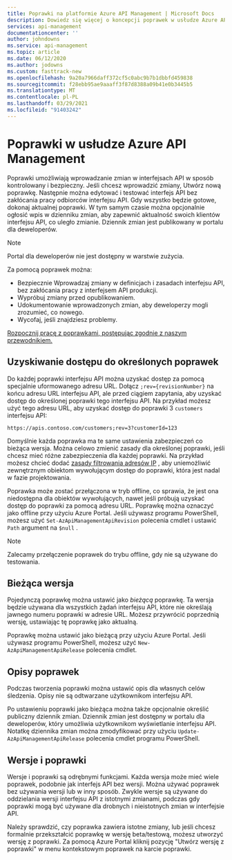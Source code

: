 ```yaml
---
title: Poprawki na platformie Azure API Management | Microsoft Docs
description: Dowiedz się więcej o koncepcji poprawek w usłudze Azure API Management.
services: api-management
documentationcenter: ''
author: johndowns
ms.service: api-management
ms.topic: article
ms.date: 06/12/2020
ms.author: jodowns
ms.custom: fasttrack-new
ms.openlocfilehash: 9a20a7966daff372cf5c0abc9b7b1dbbfd459838
ms.sourcegitcommit: f28ebb95ae9aaaff3f87d8388a09b41e0b3445b5
ms.translationtype: MT
ms.contentlocale: pl-PL
ms.lasthandoff: 03/29/2021
ms.locfileid: "91403242"
---
```

# <a name="revisions-in-azure-api-management"></a>Poprawki w usłudze Azure API Management

Poprawki umożliwiają wprowadzanie zmian w interfejsach API w sposób kontrolowany i bezpieczny. Jeśli chcesz wprowadzić zmiany, Utwórz nową poprawkę. Następnie można edytować i testować interfejs API bez zakłócania pracy odbiorców interfejsu API. Gdy wszystko będzie gotowe, dokonaj aktualnej poprawki. W tym samym czasie można opcjonalnie ogłosić wpis w dzienniku zmian, aby zapewnić aktualność swoich klientów interfejsu API, co uległo zmianie. Dziennik zmian jest publikowany w portalu dla deweloperów.

> [!NOTE]
> Portal dla deweloperów nie jest dostępny w warstwie zużycia.

Za pomocą poprawek można:

- Bezpiecznie Wprowadzaj zmiany w definicjach i zasadach interfejsu API, bez zakłócania pracy z interfejsem API produkcji.
- Wypróbuj zmiany przed opublikowaniem.
- Udokumentowanie wprowadzonych zmian, aby deweloperzy mogli zrozumieć, co nowego.
- Wycofaj, jeśli znajdziesz problemy.

[Rozpocznij pracę z poprawkami, postępując zgodnie z naszym przewodnikiem.](./api-management-get-started-revise-api.md)

## <a name="accessing-specific-revisions"></a>Uzyskiwanie dostępu do określonych poprawek

Do każdej poprawki interfejsu API można uzyskać dostęp za pomocą specjalnie uformowanego adresu URL. Dołącz `;rev={revisionNumber}` na końcu adresu URL interfejsu API, ale przed ciągiem zapytania, aby uzyskać dostęp do określonej poprawki tego interfejsu API. Na przykład możesz użyć tego adresu URL, aby uzyskać dostęp do poprawki 3 `customers` interfejsu API:

`https://apis.contoso.com/customers;rev=3?customerId=123`

Domyślnie każda poprawka ma te same ustawienia zabezpieczeń co bieżąca wersja. Można celowo zmienić zasady dla określonej poprawki, jeśli chcesz mieć różne zabezpieczenia dla każdej poprawki. Na przykład możesz chcieć dodać [zasady filtrowania adresów IP](./api-management-access-restriction-policies.md#RestrictCallerIPs) , aby uniemożliwić zewnętrznym obiektom wywołującym dostęp do poprawki, która jest nadal w fazie projektowania.

Poprawka może zostać przełączona w tryb offline, co sprawia, że jest ona niedostępna dla obiektów wywołujących, nawet jeśli próbują uzyskać dostęp do poprawki za pomocą adresu URL. Poprawkę można oznaczyć jako offline przy użyciu Azure Portal. Jeśli używasz programu PowerShell, możesz użyć `Set-AzApiManagementApiRevision` polecenia cmdlet i ustawić `Path` argument na `$null` .

> [!NOTE]
> Zalecamy przełączenie poprawek do trybu offline, gdy nie są używane do testowania.

## <a name="current-revision"></a>Bieżąca wersja

Pojedynczą poprawkę można ustawić jako *bieżącą* poprawkę. Ta wersja będzie używana dla wszystkich żądań interfejsu API, które nie określają jawnego numeru poprawki w adresie URL. Możesz przywrócić poprzednią wersję, ustawiając tę poprawkę jako aktualną.

Poprawkę można ustawić jako bieżącą przy użyciu Azure Portal. Jeśli używasz programu PowerShell, możesz użyć `New-AzApiManagementApiRelease` polecenia cmdlet.

## <a name="revision-descriptions"></a>Opisy poprawek

Podczas tworzenia poprawki można ustawić opis dla własnych celów śledzenia. Opisy nie są odtwarzane użytkownikom interfejsu API.

Po ustawieniu poprawki jako bieżąca można także opcjonalnie określić publiczny dziennik zmian. Dziennik zmian jest dostępny w portalu dla deweloperów, który umożliwia użytkownikom wyświetlanie interfejsu API. Notatkę dziennika zmian można zmodyfikować przy użyciu `Update-AzApiManagementApiRelease` polecenia cmdlet programu PowerShell.

## <a name="versions-and-revisions"></a>Wersje i poprawki

Wersje i poprawki są odrębnymi funkcjami. Każda wersja może mieć wiele poprawek, podobnie jak interfejs API bez wersji. Można używać poprawek bez używania wersji lub w inny sposób. Zwykle wersje są używane do oddzielania wersji interfejsu API z istotnymi zmianami, podczas gdy poprawki mogą być używane dla drobnych i nieistotnych zmian w interfejsie API.

Należy sprawdzić, czy poprawka zawiera istotne zmiany, lub jeśli chcesz formalnie przekształcić poprawkę w wersję beta/testową, możesz utworzyć wersję z poprawki. Za pomocą Azure Portal kliknij pozycję "Utwórz wersję z poprawki" w menu kontekstowym poprawek na karcie poprawki.
